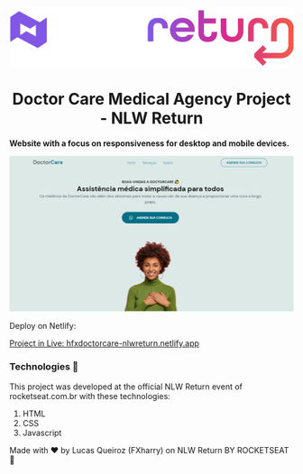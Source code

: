 ![NLW Return](https://github.com/FXharry/NLW-Return/blob/master/assets/Logotipo%20NLW%20return.jpg?raw=true) 

<h1 align="center"> Doctor Care Medical Agency Project - NLW Return </h1>

<p align="justify"><b> Website with a focus on responsiveness for desktop and mobile devices. </b></p>

![enter image description here](https://github.com/FXharry/NLW-Return/blob/master/assets/Doctor%20care%201.png?raw=true)

Deploy on Netlify:

[Project in Live: hfxdoctorcare-nlwreturn.netlify.app](https://hfxdoctorcare-nlwreturn.netlify.app/)

### Technologies 🚀

This project was developed at the official NLW Return event of rocketseat.com.br with these technologies:

1. HTML
2. CSS
3. Javascript

Made with ♥ by Lucas Queiroz (FXharry) on NLW Return BY ROCKETSEAT 👋

